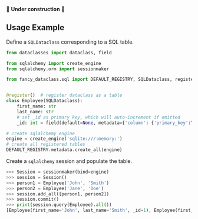<style>
.md-sidebar--secondary {
    display: none !important;
}

.md-main__inner .md-content {
    max-width: 45rem;
}
</style>

🚧 **Under construction** 🚧

## Usage Example

Define a `SQLDataclass` corresponding to a SQL table.

```python
from dataclasses import dataclass, field

from sqlalchemy import create_engine
from sqlalchemy.orm import sessionmaker

from fancy_dataclass.sql import DEFAULT_REGISTRY, SQLDataclass, register


@register()  # register dataclass as a table
class Employee(SQLDataclass):
    first_name: str
    last_name: str
    # set _id as primary key, which will auto-increment if omitted
    _id: int = field(default=None, metadata={'column': {'primary_key':True}})

# create sqlalchemy engine
engine = create_engine('sqlite:///:memory:')
# create all registered tables
DEFAULT_REGISTRY.metadata.create_all(engine)
```

Create a `sqlalchemy` session and populate the table.

```python
>>> Session = sessionmaker(bind=engine)
>>> session = Session()
>>> person1 = Employee('John', 'Smith')
>>> person2 = Employee('Jane', 'Doe')
>>> session.add_all([person1, person2])
>>> session.commit()
>>> print(session.query(Employee).all())
[Employee(first_name='John', last_name='Smith', _id=1), Employee(first_name='Jane', last_name='Doe', _id=2)]
```


<!-- from sqlalchemy import create_engine, Column, Integer, String, ForeignKey
from sqlalchemy.ext.declarative import declarative_base
from sqlalchemy.orm import sessionmaker

# Create an engine
engine = create_engine('sqlite:///:memory:', echo=True)

# Create a base class for declarative class definitions
Base = declarative_base()

# Define the Employee class
class Employee(Base):
    __tablename__ = 'employees'

    employee_id = Column(Integer, primary_key=True, autoincrement=True)
    name = Column(String(50))
    department_id = Column(Integer, ForeignKey('departments.department_id'))

# Define the Department class
class Department(Base):
    __tablename__ = 'departments'

    department_id = Column(Integer, primary_key=True, autoincrement=True)
    department_name = Column(String(50))

# Create the tables
Base.metadata.create_all(engine)

# Create a session
Session = sessionmaker(bind=engine)
session = Session()

# Insert data into the tables
hr_department = Department(department_name='Human Resources')
marketing_department = Department(department_name='Marketing')
finance_department = Department(department_name='Finance')

session.add_all([hr_department, marketing_department, finance_department])
session.commit()

john_smith = Employee(name='John Smith', department_id=hr_department.department_id)
jane_doe = Employee(name='Jane Doe', department_id=marketing_department.department_id)
michael_johnson = Employee(name='Michael Johnson', department_id=finance_department.department_id)
emily_brown = Employee(name='Emily Brown', department_id=hr_department.department_id)
chris_lee = Employee(name='Chris Lee', department_id=marketing_department.department_id)

session.add_all([john_smith, jane_doe, michael_johnson, emily_brown, chris_lee])
session.commit()

# Perform a simple join and retrieve data
employees_departments_query = session.query(Employee, Department).join(Department)
for employee, department in employees_departments_query:
    print(f"{employee.name} works in {department.department_name}")

# Close the session
session.close() -->

<!-- Add relationship after the fact -->
<!-- Parent.children = relationship(Child, primaryjoin=Child.parent_id == Parent.id) -->
